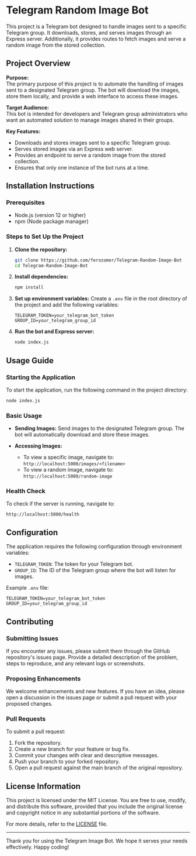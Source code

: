 # Telegram Random Image Bot

This project is a Telegram bot designed to handle images sent to a specific Telegram group. It downloads, stores, and serves images through an Express server. Additionally, it provides routes to fetch images and serve a random image from the stored collection.

## Project Overview

**Purpose:**  
The primary purpose of this project is to automate the handling of images sent to a designated Telegram group. The bot will download the images, store them locally, and provide a web interface to access these images.

**Target Audience:**  
This bot is intended for developers and Telegram group administrators who want an automated solution to manage images shared in their groups.

**Key Features:**
- Downloads and stores images sent to a specific Telegram group.
- Serves stored images via an Express web server.
- Provides an endpoint to serve a random image from the stored collection.
- Ensures that only one instance of the bot runs at a time.

## Installation Instructions

### Prerequisites
- Node.js (version 12 or higher)
- npm (Node package manager)

### Steps to Set Up the Project

1. **Clone the repository:**
    ```bash
    git clone https://github.com/ferozomer/Telegram-Random-Image-Bot
    cd Telegram-Random-Image-Bot
    ```

2. **Install dependencies:**
    ```bash
    npm install
    ```

3. **Set up environment variables:**
    Create a `.env` file in the root directory of the project and add the following variables:
    ```plaintext
    TELEGRAM_TOKEN=your_telegram_bot_token
    GROUP_ID=your_telegram_group_id
    ```

4. **Run the bot and Express server:**
    ```bash
    node index.js
    ```

## Usage Guide

### Starting the Application

To start the application, run the following command in the project directory:
```bash
node index.js
```

### Basic Usage

- **Sending Images:**
  Send images to the designated Telegram group. The bot will automatically download and store these images.

- **Accessing Images:**
  - To view a specific image, navigate to: `http://localhost:5000/images/<filename>`
  - To view a random image, navigate to: `http://localhost:5000/random-image`

### Health Check

To check if the server is running, navigate to:
```plaintext
http://localhost:5000/health
```

## Configuration

The application requires the following configuration through environment variables:

- `TELEGRAM_TOKEN`: The token for your Telegram bot.
- `GROUP_ID`: The ID of the Telegram group where the bot will listen for images.

Example `.env` file:
```plaintext
TELEGRAM_TOKEN=your_telegram_bot_token
GROUP_ID=your_telegram_group_id
```

## Contributing

### Submitting Issues

If you encounter any issues, please submit them through the GitHub repository's issues page. Provide a detailed description of the problem, steps to reproduce, and any relevant logs or screenshots.

### Proposing Enhancements

We welcome enhancements and new features. If you have an idea, please open a discussion in the issues page or submit a pull request with your proposed changes.

### Pull Requests

To submit a pull request:
1. Fork the repository.
2. Create a new branch for your feature or bug fix.
3. Commit your changes with clear and descriptive messages.
4. Push your branch to your forked repository.
5. Open a pull request against the main branch of the original repository.

## License Information

This project is licensed under the MIT License. You are free to use, modify, and distribute this software, provided that you include the original license and copyright notice in any substantial portions of the software.

For more details, refer to the [LICENSE](LICENSE) file.

---

Thank you for using the Telegram Image Bot. We hope it serves your needs effectively. Happy coding!
